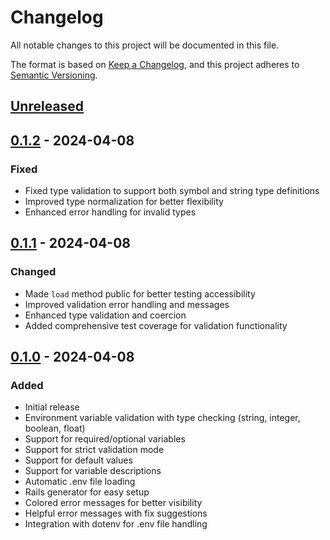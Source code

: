 # Changelog

All notable changes to this project will be documented in this file.

The format is based on [Keep a Changelog](https://keepachangelog.com/en/1.0.0/),
and this project adheres to [Semantic Versioning](https://semver.org/spec/v2.0.0.html).

## [Unreleased]

## [0.1.2] - 2024-04-08

### Fixed
- Fixed type validation to support both symbol and string type definitions
- Improved type normalization for better flexibility
- Enhanced error handling for invalid types

## [0.1.1] - 2024-04-08

### Changed
- Made `load` method public for better testing accessibility
- Improved validation error handling and messages
- Enhanced type validation and coercion
- Added comprehensive test coverage for validation functionality

## [0.1.0] - 2024-04-08

### Added
- Initial release
- Environment variable validation with type checking (string, integer, boolean, float)
- Support for required/optional variables
- Support for strict validation mode
- Support for default values
- Support for variable descriptions
- Automatic .env file loading
- Rails generator for easy setup
- Colored error messages for better visibility
- Helpful error messages with fix suggestions
- Integration with dotenv for .env file handling

[Unreleased]: https://github.com/bugloper/envalit/compare/v0.1.2...HEAD
[0.1.2]: https://github.com/bugloper/envalit/compare/v0.1.1...v0.1.2
[0.1.1]: https://github.com/bugloper/envalit/compare/v0.1.0...v0.1.1
[0.1.0]: https://github.com/bugloper/envalit/releases/tag/v0.1.0


